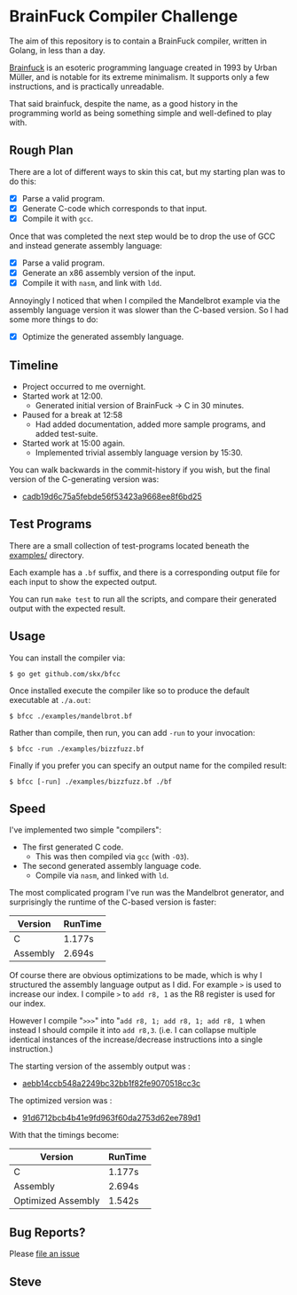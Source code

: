 # BrainFuck Compiler Challenge

The aim of this repository is to contain a BrainFuck compiler, written in Golang, in less than a day.

[Brainfuck](https://en.wikipedia.org/wiki/Brainfuck) is an esoteric programming language created in 1993 by Urban Müller, and is notable for its extreme minimalism.  It supports only a few instructions, and is practically unreadable.

That said brainfuck, despite the name, as a good history in the programming world as being something simple and well-defined to play with.



## Rough Plan

There are a lot of different ways to skin this cat, but my starting plan was to do this:

* [x] Parse a valid program.
* [x] Generate C-code which corresponds to that input.
* [x] Compile it with `gcc`.

Once that was completed the next step would be to drop the use of GCC and instead generate assembly language:

* [x] Parse a valid program.
* [x] Generate an x86 assembly version of the input.
* [x] Compile it with `nasm`, and link with `ldd`.

Annoyingly I noticed that when I compiled the Mandelbrot example via the assembly language version it was slower than the C-based version.  So I had some more things to do:

* [x] Optimize the generated assembly language.



## Timeline

* Project occurred to me overnight.
* Started work at 12:00.
  * Generated initial version of BrainFuck -> C in 30 minutes.
* Paused for a break at 12:58
  * Had added documentation, added more sample programs, and added test-suite.
* Started work at 15:00 again.
  * Implemented trivial assembly language version by 15:30.

You can walk backwards in the commit-history if you wish, but the final version of the C-generating version was:

* [cadb19d6c75a5febde56f53423a9668ee8f6bd25](https://github.com/skx/bfcc/tree/cadb19d6c75a5febde56f53423a9668ee8f6bd25)


## Test Programs

There are a small collection of test-programs located beneath the [examples/](examples/) directory.

Each example has a `.bf` suffix, and there is a corresponding output file for each input to show the expected output.

You can run `make test` to run all the scripts, and compare their generated output with the expected result.


## Usage

You can install the compiler via:

    $ go get github.com/skx/bfcc

Once installed execute the compiler like so to produce the default executable at `./a.out`:

    $ bfcc ./examples/mandelbrot.bf

Rather than compile, then run, you can add `-run` to your invocation:

    $ bfcc -run ./examples/bizzfuzz.bf

Finally if you prefer you can specify an output name for the compiled result:

    $ bfcc [-run] ./examples/bizzfuzz.bf ./bf


## Speed

I've implemented two simple "compilers":

* The first generated C code.
  * This was then compiled via `gcc` (with `-O3`).
* The second generated assembly language code.
  * Compile via `nasm`, and linked with `ld`.

The most complicated program I've run was the Mandelbrot generator, and surprisingly the runtime of the C-based version is faster:

| Version  | RunTime |
|----------|---------|
| C        | 1.177s  |
| Assembly | 2.694s  |


Of course there are obvious optimizations to be made, which is why I structured the assembly language output as I did.  For example `>` is used to increase our index.  I compile `>` to `add r8, 1` as the R8 register is used for our index.

However I compile "`>>>`" into "`add r8, 1; add r8, 1; add r8, 1` when instead I should compile it into `add r8,3`.  (i.e. I can collapse multiple identical instances of the increase/decrease instructions into a single instruction.)

The starting version of the assembly output was :

* [aebb14ccb548a2249bc32bb1f82fe9070518cc3c](https://github.com/skx/bfcc/tree/aebb14ccb548a2249bc32bb1f82fe9070518cc3c)

The optimized version was :

* [91d6712bcb4b41e9fd963f60da2753d62ee789d1](https://github.com/skx/bfcc/commit/91d6712bcb4b41e9fd963f60da2753d62ee789d1)

With that the timings become:

| Version            | RunTime |
|--------------------|---------|
| C                  | 1.177s  |
| Assembly           | 2.694s  |
| Optimized Assembly | 1.542s  |


## Bug Reports?

Please [file an issue](https://github.com/skx/bfcc/issues)


Steve
--
